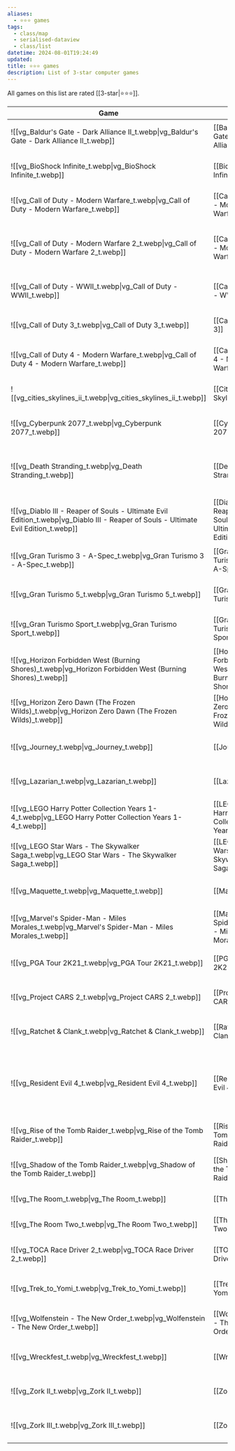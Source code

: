 ```yaml
---
aliases:
  - ⭐️⭐️⭐️ games
tags:
  - class/map
  - serialised-dataview
  - class/list
datetime: 2024-08-01T19:24:49
updated: 
title: ⭐️⭐️⭐️ games
description: List of 3-star computer games
---
```

All games on this list are rated [[3-star|⭐️⭐️⭐️]].

<!-- QueryToSerialize: table without id embed(link(thumbnail)) as Game, file.link as "", platform as Platform from #class/video-game where contains(rating, [[3-star]]) sort file.name -->
<!-- SerializedQuery: table without id embed(link(thumbnail)) as Game, file.link as "", platform as Platform from #class/video-game where contains(rating, [[3-star]]) sort file.name -->

| Game                                                                                                                                                     |                                                                                                                                | Platform                                                                                                                                                                                  |
| -------------------------------------------------------------------------------------------------------------------------------------------------------- | ------------------------------------------------------------------------------------------------------------------------------ | ----------------------------------------------------------------------------------------------------------------------------------------------------------------------------------------- |
| ![[vg_Baldur's Gate - Dark Alliance II_t.webp\|vg_Baldur's Gate - Dark Alliance II_t.webp]]                                         | [[Baldur's Gate - Dark Alliance II]]                                         | <ul><li>[[PlayStation 2]]</li></ul>                                                                                                                       |
| ![[vg_BioShock Infinite_t.webp\|vg_BioShock Infinite_t.webp]]                                                                       | [[BioShock Infinite]]                                                                       | <ul><li>[[PlayStation 3]]</li></ul>                                                                                                                       |
| ![[vg_Call of Duty - Modern Warfare_t.webp\|vg_Call of Duty - Modern Warfare_t.webp]]                                               | [[Call of Duty - Modern Warfare]]                                               | <ul><li>[[PlayStation 4]]</li></ul>                                                                                                                       |
| ![[vg_Call of Duty - Modern Warfare 2_t.webp\|vg_Call of Duty - Modern Warfare 2_t.webp]]                                           | [[Call of Duty - Modern Warfare 2]]                                           | <ul><li>[[PlayStation 3]]</li><li>[[PlayStation 4]]</li></ul>                                                             |
| ![[vg_Call of Duty - WWII_t.webp\|vg_Call of Duty - WWII_t.webp]]                                                                   | [[Call of Duty - WWII]]                                                                   | <ul><li>[[PlayStation 4]]</li></ul>                                                                                                                       |
| ![[vg_Call of Duty 3_t.webp\|vg_Call of Duty 3_t.webp]]                                                                             | [[Call of Duty 3]]                                                                             | <ul><li>[[Nintendo Wii]]</li></ul>                                                                                                                         |
| ![[vg_Call of Duty 4 - Modern Warfare_t.webp\|vg_Call of Duty 4 - Modern Warfare_t.webp]]                                           | [[Call of Duty 4 - Modern Warfare]]                                           | <ul><li>[[PlayStation 3]]</li></ul>                                                                                                                       |
| ![[vg_cities_skylines_ii_t.webp\|vg_cities_skylines_ii_t.webp]]                                                                     | [[Cities Skylines II]]                                                                     | <ul><li>[[Microsoft Windows]]</li></ul>                                                                                                                          |
| ![[vg_Cyberpunk 2077_t.webp\|vg_Cyberpunk 2077_t.webp]]                                                                             | [[Cyberpunk 2077]]                                                                             | <ul><li>[[PlayStation 5]]</li></ul>                                                                                                                       |
| ![[vg_Death Stranding_t.webp\|vg_Death Stranding_t.webp]]                                                                           | [[Death Stranding]]                                                                           | <ul><li>[[PlayStation 4]]</li><li>[[PlayStation 5]]</li></ul>                                                             |
| ![[vg_Diablo III - Reaper of Souls - Ultimate Evil Edition_t.webp\|vg_Diablo III - Reaper of Souls - Ultimate Evil Edition_t.webp]] | [[Diablo III - Reaper of Souls - Ultimate Evil Edition]] | <ul><li>[[PlayStation 4]]</li></ul>                                                                                                                       |
| ![[vg_Gran Turismo 3 - A-Spec_t.webp\|vg_Gran Turismo 3 - A-Spec_t.webp]]                                                           | [[Gran Turismo 3 - A-Spec]]                                                           | <ul><li>[[PlayStation 2]]</li></ul>                                                                                                                       |
| ![[vg_Gran Turismo 5_t.webp\|vg_Gran Turismo 5_t.webp]]                                                                             | [[Gran Turismo 5]]                                                                             | <ul><li>[[PlayStation 3]]</li></ul>                                                                                                                       |
| ![[vg_Gran Turismo Sport_t.webp\|vg_Gran Turismo Sport_t.webp]]                                                                     | [[Gran Turismo Sport]]                                                                     | <ul><li>[[PlayStation 4]]</li></ul>                                                                                                                       |
| ![[vg_Horizon Forbidden West (Burning Shores)_t.webp\|vg_Horizon Forbidden West (Burning Shores)_t.webp]]                           | [[Horizon Forbidden West - Burning Shores]]                           | <ul><li>[[PlayStation 5]]</li></ul>                                                                                                                       |
| ![[vg_Horizon Zero Dawn (The Frozen Wilds)_t.webp\|vg_Horizon Zero Dawn (The Frozen Wilds)_t.webp]]                                 | [[Horizon Zero Dawn - Frozen Wilds]]                                         | <ul><li>[[PlayStation 4]]</li></ul>                                                                                                                       |
| ![[vg_Journey_t.webp\|vg_Journey_t.webp]]                                                                                           | [[Journey]]                                                                                           | <ul><li>[[PlayStation 4]]</li></ul>                                                                                                                       |
| ![[vg_Lazarian_t.webp\|vg_Lazarian_t.webp]]                                                                                         | [[Lazarian]]                                                                                         | <ul><li>[[Commodore 64]]</li></ul>                                                                                                                         |
| ![[vg_LEGO Harry Potter Collection Years 1-4_t.webp\|vg_LEGO Harry Potter Collection Years 1-4_t.webp]]                             | [[LEGO Harry Potter Collection Years 1-4]]                             | <ul><li>[[PlayStation 4]]</li></ul>                                                                                                                       |
| ![[vg_LEGO Star Wars - The Skywalker Saga_t.webp\|vg_LEGO Star Wars - The Skywalker Saga_t.webp]]                                   | [[LEGO Star Wars - The Skywalker Saga]]                                   | <ul><li>[[PlayStation 5]]</li></ul>                                                                                                                       |
| ![[vg_Maquette_t.webp\|vg_Maquette_t.webp]]                                                                                         | [[Maquette]]                                                                                         | <ul><li>[[PlayStation 5]]</li></ul>                                                                                                                       |
| ![[vg_Marvel's Spider-Man - Miles Morales_t.webp\|vg_Marvel's Spider-Man - Miles Morales_t.webp]]                                   | [[Marvel's Spider-Man - Miles Morales]]                                   | <ul><li>[[PlayStation 5]]</li></ul>                                                                                                                       |
| ![[vg_PGA Tour 2K21_t.webp\|vg_PGA Tour 2K21_t.webp]]                                                                               | [[PGA Tour 2K21]]                                                                               | <ul><li>[[PlayStation 4]]</li></ul>                                                                                                                       |
| ![[vg_Project CARS 2_t.webp\|vg_Project CARS 2_t.webp]]                                                                             | [[Project CARS 2]]                                                                             | <ul><li>[[PlayStation 4]]</li></ul>                                                                                                                       |
| ![[vg_Ratchet & Clank_t.webp\|vg_Ratchet & Clank_t.webp]]                                                                           | [[Ratchet & Clank]]                                                                           | <ul><li>[[PlayStation 4]]</li></ul>                                                                                                                       |
| ![[vg_Resident Evil 4_t.webp\|vg_Resident Evil 4_t.webp]]                                                                           | [[Resident Evil 4]]                                                                           | <ul><li>[[Nintendo Wii]]</li><li>[[PlayStation 5]]</li><li>[[PlayStation VR2]]</li></ul> |
| ![[vg_Rise of the Tomb Raider_t.webp\|vg_Rise of the Tomb Raider_t.webp]]                                                           | [[Rise of the Tomb Raider]]                                                           | <ul><li>[[PlayStation 4]]</li></ul>                                                                                                                       |
| ![[vg_Shadow of the Tomb Raider_t.webp\|vg_Shadow of the Tomb Raider_t.webp]]                                                       | [[Shadow of the Tomb Raider]]                                                       | <ul><li>[[PlayStation 4]]</li></ul>                                                                                                                       |
| ![[vg_The Room_t.webp\|vg_The Room_t.webp]]                                                                                         | [[The Room]]                                                                                         | <ul><li>[[iOS]]</li></ul>                                                                                                                                                           |
| ![[vg_The Room Two_t.webp\|vg_The Room Two_t.webp]]                                                                                 | [[The Room Two]]                                                                                 | <ul><li>[[iOS]]</li></ul>                                                                                                                                                           |
| ![[vg_TOCA Race Driver 2_t.webp\|vg_TOCA Race Driver 2_t.webp]]                                                                     | [[TOCA Race Driver 2]]                                                                     | <ul><li>[[PlayStation 2]]</li></ul>                                                                                                                       |
| ![[vg_Trek_to_Yomi_t.webp\|vg_Trek_to_Yomi_t.webp]]                                                                                 | [[Trek to Yomi]]                                                                                 | <ul><li>[[PlayStation 5]]</li></ul>                                                                                                                       |
| ![[vg_Wolfenstein - The New Order_t.webp\|vg_Wolfenstein - The New Order_t.webp]]                                                   | [[Wolfenstein - The New Order]]                                                   | <ul><li>[[PlayStation 4]]</li></ul>                                                                                                                       |
| ![[vg_Wreckfest_t.webp\|vg_Wreckfest_t.webp]]                                                                                       | [[Wreckfest]]                                                                                       | <ul><li>[[PlayStation 5]]</li></ul>                                                                                                                       |
| ![[vg_Zork II_t.webp\|vg_Zork II_t.webp]]                                                                                           | [[Zork II]]                                                                                           | <ul><li>[[Commodore 64]]</li></ul>                                                                                                                         |
| ![[vg_Zork III_t.webp\|vg_Zork III_t.webp]]                                                                                         | [[Zork III]]                                                                                         | <ul><li>[[Commodore 64]]</li></ul>                                                                                                                         |
<!-- SerializedQuery END -->

